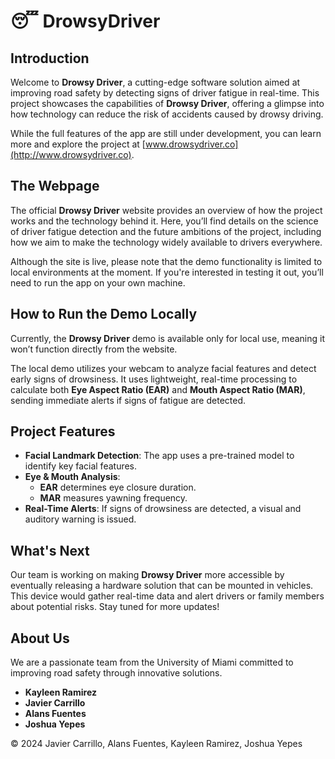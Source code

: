 
# 😴 DrowsyDriver

## Introduction
Welcome to **Drowsy Driver**, a cutting-edge software solution aimed at improving road safety by detecting signs of driver fatigue in real-time. This project showcases the capabilities of **Drowsy Driver**, offering a glimpse into how technology can reduce the risk of accidents caused by drowsy driving.

While the full features of the app are still under development, you can learn more and explore the project at [www.drowsydriver.co](http://www.drowsydriver.co).

## The Webpage
The official **Drowsy Driver** website provides an overview of how the project works and the technology behind it. Here, you’ll find details on the science of driver fatigue detection and the future ambitions of the project, including how we aim to make the technology widely available to drivers everywhere.

Although the site is live, please note that the demo functionality is limited to local environments at the moment. If you're interested in testing it out, you’ll need to run the app on your own machine.

## How to Run the Demo Locally

Currently, the **Drowsy Driver** demo is available only for local use, meaning it won’t function directly from the website. 

The local demo utilizes your webcam to analyze facial features and detect early signs of drowsiness. It uses lightweight, real-time processing to calculate both **Eye Aspect Ratio (EAR)** and **Mouth Aspect Ratio (MAR)**, sending immediate alerts if signs of fatigue are detected.

## Project Features

- **Facial Landmark Detection**: The app uses a pre-trained model to identify key facial features.
- **Eye & Mouth Analysis**: 
  - **EAR** determines eye closure duration.
  - **MAR** measures yawning frequency.
- **Real-Time Alerts**: If signs of drowsiness are detected, a visual and auditory warning is issued.

## What's Next

Our team is working on making **Drowsy Driver** more accessible by eventually releasing a hardware solution that can be mounted in vehicles. This device would gather real-time data and alert drivers or family members about potential risks. Stay tuned for more updates!

## About Us

We are a passionate team from the University of Miami committed to improving road safety through innovative solutions.

- **Kayleen Ramirez**
- **Javier Carrillo**
- **Alans Fuentes**
- **Joshua Yepes**

© 2024 Javier Carrillo, Alans Fuentes, Kayleen Ramirez, Joshua Yepes
